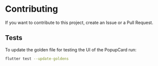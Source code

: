 # Contributing

If you want to contribute to this project, create an Issue or a Pull Request.

## Tests

To update the golden file for testing the UI of the PopupCard run:

```bash
flutter test --update-goldens
```
